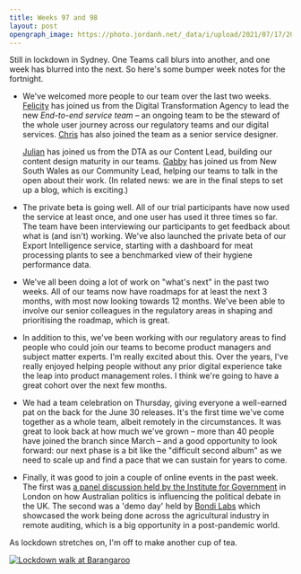 ```yaml
---
title: Weeks 97 and 98
layout: post
opengraph_image: https://photo.jordanh.net/_data/i/upload/2021/07/17/20210717221227-78b27d07-me.jpg
---
```


Still in lockdown in Sydney. One Teams call blurs into another, and one week has blurred into the next. So here's some bumper week notes for the fortnight.

* We've welcomed more people to our team over the last two weeks. [Felicity][felicity] has joined us from the Digital Transformation Agency to lead the new _End-to-end service team_ – an ongoing team to be the steward of the whole user journey across our regulatory teams and our digital services. [Chris][chris] has also joined the team as a senior service designer.

  [Julian][julian] has joined us from the DTA as our Content Lead, building our content design maturity in our teams. [Gabby][gabby] has joined us from New South Wales as our Community Lead, helping our teams to talk in the open about their work. (In related news: we are in the final steps to set up a blog, which is exciting.)

* The private beta is going well. All of our trial participants have now used the service at least once, and one user has used it three times so far. The team have been interviewing our participants to get feedback about what is (and isn't) working. We've also launched the private beta of our Export Intelligence service, starting with a dashboard for meat processing plants to see a benchmarked view of their hygiene performance data.

* We've all been doing a lot of work on "what's next" in the past two weeks. All of our teams now have roadmaps for at least the next 3 months, with most now looking towards 12 months. We've been able to involve our senior colleagues in the regulatory areas in shaping and prioritising the roadmap, which is great.

* In addition to this, we've been working with our regulatory areas to find people who could join our teams to become product managers and subject matter experts. I'm really excited about this. Over the years, I've really enjoyed helping people without any prior digital experience take the leap into product management roles. I think we're going to have a great cohort over the next few months.

* We had a team celebration on Thursday, giving everyone a well-earned pat on the back for the June 30 releases. It's the first time we've come together as a whole team, albeit remotely in the circumstances. It was great to look back at how much we've grown – more than 40 people have joined the branch since March – and a good opportunity to look forward: our next phase is a bit like the "difficult second album" as we need to scale up and find a pace that we can sustain for years to come.

* Finally, it was good to join a couple of online events in the past week. The first was [a panel discussion held by the Institute for Government][ifg] in London on how Australian politics is influencing the political debate in the UK. The second was a 'demo day' held by [Bondi Labs][bondi-labs] which showcased the work being done across the agricultural industry in remote auditing, which is a big opportunity in a post-pandemic world.

As lockdown stretches on, I'm off to make another cup of tea.

<a href="https://photo.jordanh.net/picture.php?/264">
  <img src="https://photo.jordanh.net/_data/i/upload/2021/07/17/20210717221227-78b27d07-me.jpg" style="max-height: 30rem;" alt="Lockdown walk at Barangaroo">
</a>


[felicity]: https://www.linkedin.com/in/felicity-hitchcock-6b7a61207/
[chris]: https://www.linkedin.com/in/christopherbrew/
[julian]: https://www.linkedin.com/in/julian-fleetwood/
[gabby]: https://www.linkedin.com/in/gabbyquirk/
[ifg]: https://www.instituteforgovernment.org.uk/events/australian-style-politics
[bondi-labs]: https://www.bondilabs.com/
